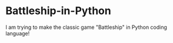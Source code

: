 # Battleship-in-Python
I am trying to make the classic game "Battleship" in Python coding language!
